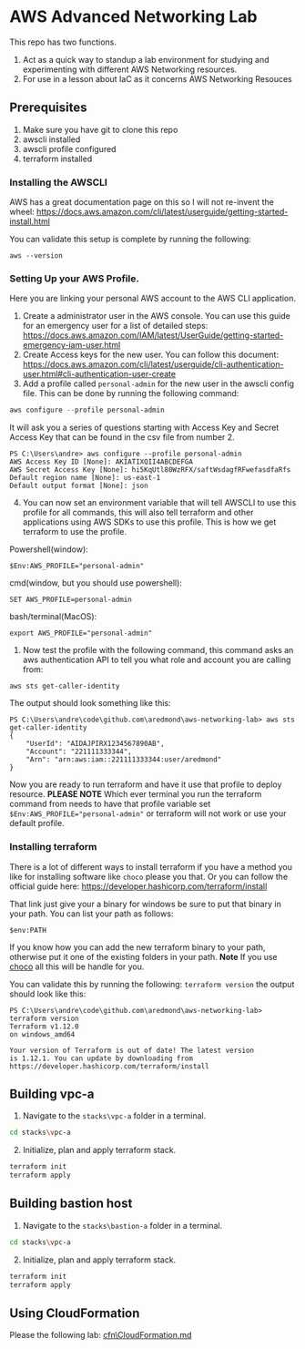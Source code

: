 # AWS Advanced Networking Lab

This repo has two functions.
1. Act as a quick way to standup a lab environment for studying and experimenting with different AWS Networking resources.  
2. For use in a lesson about IaC as it concerns AWS Networking Resouces

## Prerequisites

1. Make sure you have git to clone this repo
1. awscli installed
2. awscli profile configured
3. terraform installed

### Installing the AWSCLI

AWS has a great documentation page on this so I will not re-invent the wheel: https://docs.aws.amazon.com/cli/latest/userguide/getting-started-install.html  

You can validate this setup is complete by running the following:  
```
aws --version
```

### Setting Up your AWS Profile.

Here you are linking your personal AWS account to the AWS CLI application.

1. Create a administrator user in the AWS console. You can use this guide for an emergency user for a list of detailed steps: https://docs.aws.amazon.com/IAM/latest/UserGuide/getting-started-emergency-iam-user.html  
2. Create Access keys for the new user. You can follow this document: https://docs.aws.amazon.com/cli/latest/userguide/cli-authentication-user.html#cli-authentication-user-create  
3. Add a profile called `personal-admin` for the new user in the awscli config file. This can be done by running the following command:  
```powershell
aws configure --profile personal-admin
```
It will ask you a series of questions starting with Access Key and Secret Access Key that can be found in the csv file from number 2.  
```
PS C:\Users\andre> aws configure --profile personal-admin
AWS Access Key ID [None]: AKIATIXQII4ABCDEFGA
AWS Secret Access Key [None]: hi5KqUtl80WzRFX/saftWsdagfRFwefasdfaRfs
Default region name [None]: us-east-1
Default output format [None]: json
```
4. You can now set an environment variable that will tell AWSCLI to use this profile for all commands, this will also tell terraform and other applications using AWS SDKs to use this profile. This is how we get terraform to use the profile.  

Powershell(window):  
```
$Env:AWS_PROFILE="personal-admin"
```  
cmd(window, but you should use powershell):  
```
SET AWS_PROFILE=personal-admin
```  
bash/terminal(MacOS):  
```
export AWS_PROFILE="personal-admin"
```  
1. Now test the profile with the following command, this command asks an aws authentication API to tell you what role and account you are calling from:  
```
aws sts get-caller-identity
```  
The output should look something like this:  
```
PS C:\Users\andre\code\github.com\aredmond\aws-networking-lab> aws sts get-caller-identity
{
    "UserId": "AIDAJPIRX1234567890AB",
    "Account": "221111333344",
    "Arn": "arn:aws:iam::221111333344:user/aredmond"
}
```  

Now you are ready to run terraform and have it use that profile to deploy resource. **PLEASE NOTE** Which ever terminal you run the terraform command from needs to have that profile variable set `$Env:AWS_PROFILE="personal-admin"` or terraform will not work or use your default profile.  


### Installing terraform

There is a lot of different ways to install terraform if you have a method you like for installing software like `choco` please you that. Or you can follow the official guide here: https://developer.hashicorp.com/terraform/install 

That link just give your a binary for windows be sure to put that binary in your path. You can list your path as follows:  
```
$env:PATH
```
If you know how you can add the new terraform binary to your path, otherwise put it one of the existing folders in your path. **Note** If you use [choco](https://chocolatey.org/) all this will be handle for you. 

You can validate this by running the following: `terraform version` the output should look like this:  
```
PS C:\Users\andre\code\github.com\aredmond\aws-networking-lab> terraform version
Terraform v1.12.0
on windows_amd64

Your version of Terraform is out of date! The latest version
is 1.12.1. You can update by downloading from https://developer.hashicorp.com/terraform/install
```

## Building vpc-a

1. Navigate to the `stacks\vpc-a` folder in a terminal.  
```bash
cd stacks\vpc-a
```
2. Initialize, plan and apply terraform stack.  
```bash
terraform init
terraform apply
```

## Building bastion host

1. Navigate to the `stacks\bastion-a` folder in a terminal.  
```bash
cd stacks\vpc-a
```
2. Initialize, plan and apply terraform stack.  
```bash
terraform init
terraform apply
```

## Using CloudFormation

Please the following lab: [cfn\CloudFormation.md](cfn\CloudFormation.md)